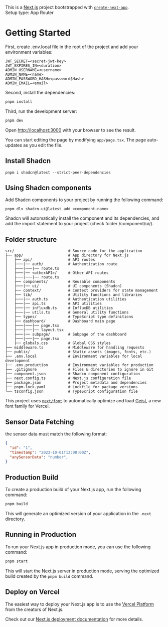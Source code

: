 This is a [Next.js](https://nextjs.org) project bootstrapped with [`create-next-app`](https://nextjs.org/docs/app/api-reference/cli/create-next-app).  
Setup type: App Router

# Getting Started
First, create .env.local file in the root of the project and add your environment variables:

```env
JWT_SECRET=<secret-jwt-key>
JWT_EXPIRES_IN=<duration>
ADMIN_USERNAME=<username>
ADMIN_NAME=<name>
ADMIN_PASSWORD_HASH=<password$Hash>
ADMIN_EMAIL=<email>
```
Second, install the dependencies:

```bash
pnpm install
```
Third, run the development server:

```bash
pnpm dev
```

Open [http://localhost:3000](http://localhost:3000) with your browser to see the result.

You can start editing the page by modifying `app/page.tsx`. The page auto-updates as you edit the file.

## Install Shadcn
```
pnpm i shadcn@latest --strict-peer-dependencies
```

## Using Shadcn components
Add Shadcn components to your project by running the following command:

```
pnpm dlx shadcn-ui@latest add <component-name>
```
Shadcn will automatically install the component and its dependencies, and add the import statement to your project (check folder /component/ui/).

## Folder structure
```
src/                        # Source code for the application
├── app/                    # App directory for Next.js
│   ├── api/                # API routes
│   ├───|── auth/           # Authentication route
│   ├───|───|── route.ts    
│   ├───|── <otherAPI>/     # Other API routes
│   ├───|───|── route.ts    
│   ├── components/         # Reusable components
│   ├───|── ui/             # UI components (Shadcn)
│   ├── context/            # Context providers for state management
│   ├── lib/                # Utility functions and libraries
│   ├───|── auth.ts         # Authentication utilities
│   ├───|── api.ts          # API utilities
│   ├───|── influxdb.ts     # InfluxDB utilities
│   ├───|── utils.ts        # General utility functions
│   ├── types/              # TypeScript type definitions
│   ├── dashboard/          # Dashboard main page
│   ├───|───|── page.tsx
│   ├───|───|── layout.tsx
│   ├───|── subpage/        # Subpage of the dashboard
│   ├───|───|── page.tsx
│   ├── globals.css         # Global CSS styles
├── middleware.ts           # Middleware for handling requests
├── public/                 # Static assets (images, fonts, etc.)
├── .env.local              # Environment variables for local development
├── .env.production         # Environment variables for production
├── .gitignore              # Files & directories to ignore in Git
├── component.json          # Shadcn component configuration
├── next.config.ts          # Next.js configuration file
├── package.json            # Project metadata and dependencies
├── pnpm-lock.yaml          # Lockfile for package versions
└── tsconfig.json           # TypeScript configuration file
```

This project uses [`next/font`](https://nextjs.org/docs/app/building-your-application/optimizing/fonts) to automatically optimize and load [Geist](https://vercel.com/font), a new font family for Vercel.

## Sensor Data Fetching
the sensor data must match the following format:
```json
{
  "id": "1",
  "timestamp": "2023-10-01T12:00:00Z",
  "anySensorData": "number",
}
```
## Production Build
To create a production build of your Next.js app, run the following command:

```bash
pnpm build
```
This will generate an optimized version of your application in the `.next` directory.
## Running in Production
To run your Next.js app in production mode, you can use the following command:

```bash
pnpm start
```
This will start the Next.js server in production mode, serving the optimized build created by the `pnpm build` command.

## Deploy on Vercel

The easiest way to deploy your Next.js app is to use the [Vercel Platform](https://vercel.com/new?utm_medium=default-template&filter=next.js&utm_source=create-next-app&utm_campaign=create-next-app-readme) from the creators of Next.js.

Check out our [Next.js deployment documentation](https://nextjs.org/docs/app/building-your-application/deploying) for more details.

